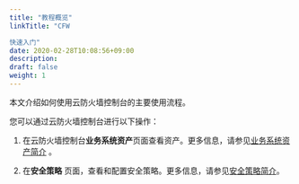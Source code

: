 ```yaml
---
title: "教程概览"
linkTitle: "CFW 

快速入门"
date: 2020-02-28T10:08:56+09:00
description:
draft: false
weight: 1
---
```


本文介绍如何使用云防火墙控制台的主要使用流程。

您可以通过云防火墙控制台进行以下操作：

1. 在云防火墙控制台**业务系统资产**页面查看资产。更多信息，请参见[业务系统资产简介](/security/firewall/quick-start/data) 。

2. 在**安全策略** 页面，查看和配置安全策略。更多信息，请参见[安全策略简介](/security/firewall/quick-start/safety)。

   




